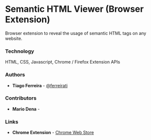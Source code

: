 # Semantic HTML Viewer (Browser Extension)

Browser extension to reveal the usage of semantic HTML tags on any website.

### Technology

HTML, CSS, Javascript, Chrome / Firefox Extension APIs

### Authors

- **Tiago Ferreira** - [@ferreirati](https://github.com/ferreirati)

### Contributors

- **Mario Dena** - [](https://github.com/)

### Links

- **Chrome Extension** - [Chrome Web Store](https://chrome.google.com/webstore/detail/semantic-html-viewer/glapikbnefnagjolgppjefchjkjffhog)
